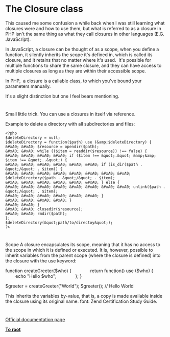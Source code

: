 # The Closure class





This caused me some confusion a while back when I was still learning what closures were and how to use them, but what is referred to as a closure in PHP isn&apos;t the same thing as what they call closures in other languages (E.G. JavaScript).

In JavaScript, a closure can be thought of as a scope, when you define a function, it silently inherits the scope it&apos;s defined in, which is called its closure, and it retains that no matter where it&apos;s used.&#xA0; It&apos;s possible for multiple functions to share the same closure, and they can have access to multiple closures as long as they are within their accessible scope.

In PHP,&#xA0; a closure is a callable class, to which you&apos;ve bound your parameters manually.

It&apos;s a slight distinction but one I feel bears mentioning.

  

#



Small little trick. You can use a closures in itself via reference.

Example to delete a directory with all subdirectories and files:



```
<?php
$deleteDirectory = null;
$deleteDirectory = function($path) use (&amp;$deleteDirectory) {
&#xA0; &#xA0; $resource = opendir($path);
&#xA0; &#xA0; while (($item = readdir($resource)) !== false) {
&#xA0; &#xA0; &#xA0; &#xA0; if ($item !== &quot;.&quot; &amp;&amp; $item !== &quot;..&quot;) {
&#xA0; &#xA0; &#xA0; &#xA0; &#xA0; &#xA0; if (is_dir($path . &quot;/&quot; . $item)) {
&#xA0; &#xA0; &#xA0; &#xA0; &#xA0; &#xA0; &#xA0; &#xA0; $deleteDirectory($path . &quot;/&quot; . $item);
&#xA0; &#xA0; &#xA0; &#xA0; &#xA0; &#xA0; } else {
&#xA0; &#xA0; &#xA0; &#xA0; &#xA0; &#xA0; &#xA0; &#xA0; unlink($path . &quot;/&quot; . $item);
&#xA0; &#xA0; &#xA0; &#xA0; &#xA0; &#xA0; }
&#xA0; &#xA0; &#xA0; &#xA0; }
&#xA0; &#xA0; }
&#xA0; &#xA0; closedir($resource);
&#xA0; &#xA0; rmdir($path);
};
$deleteDirectory(&quot;path/to/directoy&quot;);
?>
```



  

#



Scope
A closure encapsulates its scope, meaning that it has no access to the scope in which it is defined or executed. It is, however, possible to inherit variables from the parent scope (where the closure is defined) into the closure with the use keyword:

function createGreeter($who) {
&#xA0; &#xA0; &#xA0; &#xA0; &#xA0; &#xA0; &#xA0; return function() use ($who) {
&#xA0; &#xA0; &#xA0; &#xA0; &#xA0; &#xA0; &#xA0; &#xA0; &#xA0; echo &quot;Hello $who&quot;;
&#xA0; &#xA0; &#xA0; &#xA0; &#xA0; &#xA0; &#xA0; };
}

$greeter = createGreeter(&quot;World&quot;);
$greeter(); // Hello World

This inherits the variables by-value, that is, a copy is made available inside the closure using its original name.
font: Zend Certification Study Guide.

  

#

[Official documentation page](https://www.php.net/manual/en/class.closure.php)

**[To root](/README.md)**
